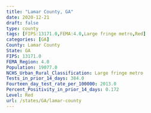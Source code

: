 ```yaml
---
title: "Lamar County, GA"
date: 2020-12-21
draft: false
type: county
tags: [FIPS:13171.0,FEMA:4.0,Large fringe metro,Red]
categories: [GA]
County: Lamar County
State: GA
FIPS: 13171.0
FEMA_Region: 4.0
Population: 19077.0
NCHS_Urban_Rural_Classification: Large fringe metro
Tests_in_prior_14_days: 384.0
Fourteen_day_test_rate_per_100000: 2013.0
Percent_Positivity_in_prior_14_days: 0.172
Level: Red
url: /states/GA/lamar-county
---
```



